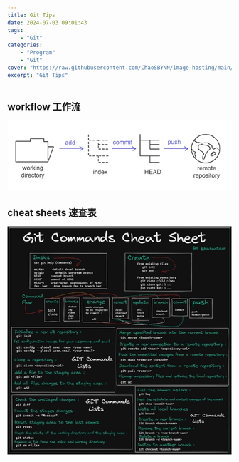```yaml
---
title: Git Tips
date: 2024-07-03 09:01:43
tags: 
    - "Git"
categories:
    - "Program"
    - "Git"
cover: "https://raw.githubusercontent.com/ChaoSBYNN/image-hosting/main/program/git.webp"
excerpt: "Git Tips"
---
```


## workflow 工作流

![workflow](https://raw.githubusercontent.com/ChaoSBYNN/image-hosting/main/program/git-workflow.png)

## cheat sheets 速查表

![cheat_sheets](https://raw.githubusercontent.com/ChaoSBYNN/image-hosting/main/program/git_cheat_sheets.jpg)